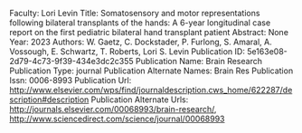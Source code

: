Faculty: Lori Levin
Title: Somatosensory and motor representations following bilateral transplants of the hands: A 6-year longitudinal case report on the first pediatric bilateral hand transplant patient
Abstract: None
Year: 2023
Authors: W. Gaetz, C. Dockstader, P. Furlong, S. Amaral, A. Vossough, E. Schwartz, T. Roberts, Lori S. Levin
Publication ID: 5e163e08-2d79-4c73-9f39-434e3dc2c355
Publication Name: Brain Research
Publication Type: journal
Publication Alternate Names: Brain Res
Publication Issn: 0006-8993
Publication Url: http://www.elsevier.com/wps/find/journaldescription.cws_home/622287/description#description
Publication Alternate Urls: http://journals.elsevier.com/00068993/brain-research/, http://www.sciencedirect.com/science/journal/00068993
